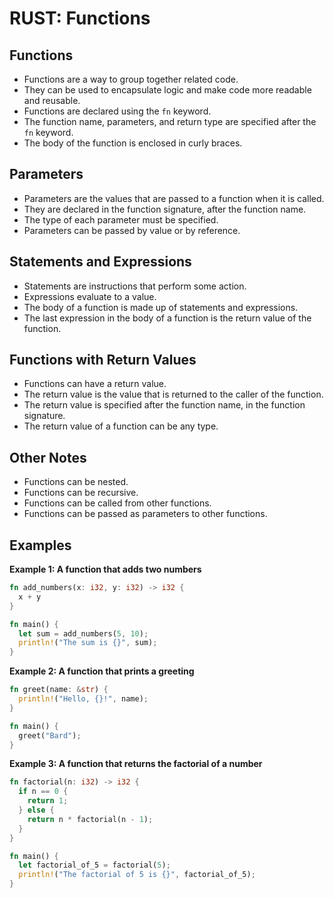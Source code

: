 # RUST: Functions

## Functions

* Functions are a way to group together related code.
* They can be used to encapsulate logic and make code more readable and reusable.
* Functions are declared using the `fn` keyword.
* The function name, parameters, and return type are specified after the `fn` keyword.
* The body of the function is enclosed in curly braces.

## Parameters

* Parameters are the values that are passed to a function when it is called.
* They are declared in the function signature, after the function name.
* The type of each parameter must be specified.
* Parameters can be passed by value or by reference.

## Statements and Expressions

* Statements are instructions that perform some action.
* Expressions evaluate to a value.
* The body of a function is made up of statements and expressions.
* The last expression in the body of a function is the return value of the function.

## Functions with Return Values

* Functions can have a return value.
* The return value is the value that is returned to the caller of the function.
* The return value is specified after the function name, in the function signature.
* The return value of a function can be any type.

## Other Notes

* Functions can be nested.
* Functions can be recursive.
* Functions can be called from other functions.
* Functions can be passed as parameters to other functions.

## Examples

**Example 1: A function that adds two numbers**

```rust
fn add_numbers(x: i32, y: i32) -> i32 {
  x + y
}

fn main() {
  let sum = add_numbers(5, 10);
  println!("The sum is {}", sum);
}
```

**Example 2: A function that prints a greeting**

```rust
fn greet(name: &str) {
  println!("Hello, {}!", name);
}

fn main() {
  greet("Bard");
}
```

**Example 3: A function that returns the factorial of a number**

```rust
fn factorial(n: i32) -> i32 {
  if n == 0 {
    return 1;
  } else {
    return n * factorial(n - 1);
  }
}

fn main() {
  let factorial_of_5 = factorial(5);
  println!("The factorial of 5 is {}", factorial_of_5);
}
```
